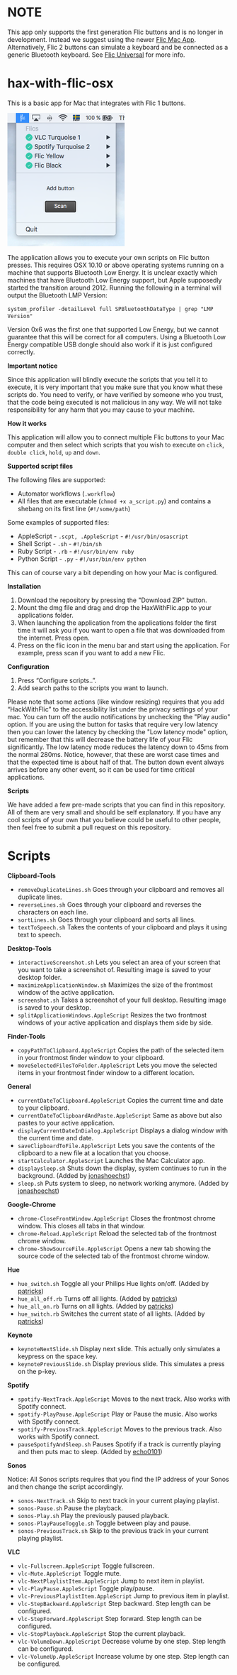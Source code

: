 # NOTE

This app only supports the first generation Flic buttons and is no longer in development. Instead we suggest using the newer [Flic Mac App](https://flic.io/mac-app). Alternatively, Flic 2 buttons can simulate a keyboard and be connected as a generic Bluetooth keyboard. See [Flic Universal](https://flic.io/flic-universal) for more info.

# hax-with-flic-osx

This is a basic app for Mac that integrates with Flic 1 buttons.

![](/Screenshot.png?raw=true "")

The application allows you to execute your own scripts on Flic button presses. This requires OSX 10.10 or above operating systems running on a machine that supports Bluetooth Low Energy. It is unclear exactly which machines that have Bluetooth Low Energy support, but Apple supposedly started the transition around 2012. Running the following in a terminal will output the Bluetooth LMP Version:

	system_profiler -detailLevel full SPBluetoothDataType | grep "LMP Version"

Version 0x6 was the first one that supported Low Energy, but we cannot guarantee that this will be correct for all computers. Using a Bluetooth Low Energy compatible USB dongle should also work if it is just configured correctly.

**Important notice**

Since this application will blindly execute the scripts that you tell it to execute, it is very important that you make sure that you know what these scripts do. You need to verify, or have verified by someone who you trust, that the code being executed is not malicious in any way. We will not take responsibility for any harm that you may cause to your machine. 

**How it works**

This application will allow you to connect multiple Flic buttons to your Mac computer and then select which scripts that you wish to execute on `click`, `double click`, `hold`, `up` and `down`.

**Supported script files**

The following files are supported:

* Automator workflows (`.workflow`)
* All files that are executable (`chmod +x a_script.py`) and contains a shebang on its first line (`#!/some/path`)

Some examples of supported files:

* AppleScript - `.scpt, .AppleScript` - `#!/usr/bin/osascript`
* Shell Script - `.sh` - `#!/bin/sh`
* Ruby Script - `.rb` - `#!/usr/bin/env ruby`
* Python Script - `.py` - `#!/usr/bin/env python`

This can of course vary a bit depending on how your Mac is configured.

**Installation**

1. Download the repository by pressing the "Download ZIP" button. 
2. Mount the dmg file and drag and drop the HaxWithFlic.app to your applications folder.
3. When launching the application from the applications folder the first time it will ask you if you want to open a file that was downloaded from the internet. Press open.
4. Press on the flic icon in the menu bar and start using the application. For example, press scan if you want to add a new Flic.

**Configuration**

1. Press “Configure scripts..”.
2. Add search paths to the scripts you want to launch.

Please note that some actions (like window resizing) requires that you add “HackWithFlic” to the accessibility list under the privacy settings of your mac. You can turn off the audio notifications by unchecking the "Play audio" option. If you are using the button for tasks that require very low latency then you can lower the latency by checking the "Low latency mode" option, but remember that this will decrease the battery life of your Flic significantly. The low latency mode reduces the latency down to 45ms from the normal 280ms. Notice, however, that these are worst case times and that the expected time is about half of that. The button down event always arrives before any other event, so it can be used for time critical applications.

**Scripts**

We have added a few pre-made scripts that you can find in this repository. All of them are very small and should be self explanatory. If you have any cool scripts of your own that you believe could be useful to other people, then feel free to submit a pull request on this repository.


# Scripts

**Clipboard-Tools**

* `removeDuplicateLines.sh` Goes through your clipboard and removes all duplicate lines.
* `reverseLines.sh` Goes through your clipboard and reverses the characters on each line.
* `sortLines.sh` Goes through your clipboard and sorts all lines.
* `textToSpeech.sh` Takes the contents of your clipboard and plays it using text to speech.

**Desktop-Tools**

* `interactiveScreenshot.sh` Lets you select an area of your screen that you want to take a screenshot of. Resulting image is saved to your desktop folder.
* `maximizeApplicationWindow.sh` Maximizes the size of the frontmost window of the active application.
* `screenshot.sh` Takes a screenshot of your full desktop. Resulting image is saved to your desktop.
* `splitApplicationWindows.AppleScript` Resizes the two frontmost windows of your active application and displays them side by side.

**Finder-Tools**

* `copyPathToClipboard.AppleScript` Copies the path of the selected item in your frontmost finder window to your clipboard.
* `moveSelectedFilesToFolder.AppleScript` Lets you move the selected items in your frontmost finder window to a different location.

**General**

* `currentDateToClipboard.AppleScript` Copies the current time and date to your clipboard.
* `currentDateToClipboardAndPaste.AppleScript` Same as above but also pastes to your active application.
* `displayCurrentDateInDialog.AppleScript` Displays a dialog window with the current time and date.
* `saveClipboardToFile.AppleScript` Lets you save the contents of the clipboard to a new file at a location that you choose.
* `startCalculator.AppleScript` Launches the Mac Calculator app.
* `displaysleep.sh` Shuts down the display, system continues to run in the background. (Added by [jonashoechst](https://github.com/jonashoechst))
* `sleep.sh` Puts system to sleep, no network working anymore. (Added by [jonashoechst](https://github.com/jonashoechst))

**Google-Chrome**

* `chrome-CloseFrontWindow.AppleScript` Closes the frontmost chrome window. This closes all tabs in that window.
* `chrome-Reload.AppleScript` Reload the selected tab of the frontmost chrome window.
* `chrome-ShowSourceFile.AppleScript` Opens a new tab showing the source code of the selected tab of the frontmost chrome window.

**Hue**

* `hue_switch.sh` Toggle all your Philips Hue lights on/off. (Added by [patricks](https://github.com/patricks))
* `hue_all_off.rb` Turns off all lights. (Added by [patricks](https://github.com/patricks))
* `hue_all_on.rb` Turns on all lights. (Added by [patricks](https://github.com/patricks))
* `hue_switch.rb` Switches the current state of all lights. (Added by [patricks](https://github.com/patricks))

**Keynote**

* `keynoteNextSlide.sh` Display next slide. This actually only simulates a keypress on the space key.
* `keynotePreviousSlide.sh` Display previous slide. This simulates a press on the p-key.

**Spotify**

* `spotify-NextTrack.AppleScript` Moves to the next track. Also works with Spotify connect.
* `spotify-PlayPause.AppleScript` Play or Pause the music. Also works with Spotify connect.
* `spotify-PreviousTrack.AppleScript` Moves to the previous track. Also works with Spotify connect.
* `pauseSpotifyAndSleep.sh` Pauses Spotify if a track is currently playing and then puts mac to sleep. (Added by [echo0101](https://github.com/echo0101))

**Sonos**

Notice: All Sonos scripts requires that you find the IP address of your Sonos and then change the script accordingly.

* `sonos-NextTrack.sh` Skip to next track in your current playing playlist.
* `sonos-Pause.sh` Pause the playback.
* `sonos-Play.sh` Play the previously paused playback.
* `sonos-PlayPauseToggle.sh` Toggle between play and pause.
* `sonos-PreviousTrack.sh` Skip to the previous track in your current playing playlist.

**VLC**

* `vlc-Fullscreen.AppleScript` Toggle fullscreen.
* `vlc-Mute.AppleScript` Toggle mute.
* `vlc-NextPlaylistItem.AppleScript` Jump to next item in playlist.
* `vlc-PlayPause.AppleScript` Toggle play/pause.
* `vlc-PreviousPlaylistItem.AppleScript` Jump to previous item in playlist.
* `vlc-StepBackward.AppleScript` Step backward. Step length can be configured.
* `vlc-StepForward.AppleScript` Step forward. Step length can be configured.
* `vlc-StopPlayback.AppleScript` Stop the current playback.
* `vlc-VolumeDown.AppleScript` Decrease volume by one step. Step length can be configured.
* `vlc-VolumeUp.AppleScript` Increase volume by one step. Step length can be configured.


